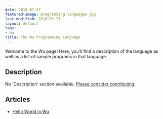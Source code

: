 ```yaml
---
date: 2018-07-27
featured-image: programming-languages.jpg
last-modified: 2018-07-27
layout: default
tags:
- wu
title: The Wu Programming Language
---
```


Welcome to the Wu page! Here, you'll find a description of the language as well as a list of sample programs in that language.

## Description

No 'Description' section available. [Please consider contributing](https://github.com/TheRenegadeCoder/sample-programs-website).

## Articles

- [Hello World in Wu](https://sampleprograms.io/projects/hello-world/wu)